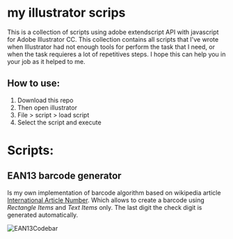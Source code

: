 # my illustrator scrips
This is a  collection of scripts using adobe extendscript API with javascript for Adobe Illustrator CC.
This collection contains all scripts that I've wrote when Illustrator had not enough tools for perform the task that I need, or when the task requieres a lot of repetitives steps.
I hope this can help you in your job as it helped to me.

## How to use:
1. Download this repo
2. Then open illustrator
3. File > script > load script
4. Select the script and execute

# Scripts:
## EAN13 barcode generator
Is my own implementation of barcode algorithm based on wikipedia article [International Article Number](https://en.wikipedia.org/wiki/International_Article_Number). Which allows to create a barcode using *Rectangle Items* and *Text Items* only.
The last digit the check digit is generated automatically.

![EAN13Codebar](https://user-images.githubusercontent.com/30961691/195439415-e8cc9da5-2c2c-4234-ba72-5ad6b289a18c.gif)
